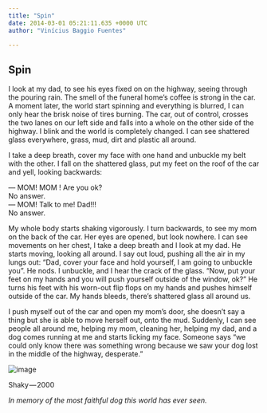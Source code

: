 ```yaml
---
title: "Spin"
date: 2014-03-01 05:21:11.635 +0000 UTC
author: "Vinícius Baggio Fuentes"

---
```


## Spin

I look at my dad, to see his eyes fixed on on the highway, seeing through the pouring rain. The smell of the funeral home’s coffee is strong in the car. A moment later, the world start spinning and everything is blurred, I can only hear the brisk noise of tires burning. The car, out of control, crosses the two lanes on our left side and falls into a whole on the other side of the highway. I blink and the world is completely changed. I can see shattered glass everywhere, grass, mud, dirt and plastic all around.

I take a deep breath, cover my face with one hand and unbuckle my belt with the other. I fall on the shattered glass, put my feet on the roof of the car and yell, looking backwards:

— MOM! MOM ! Are you ok?  
No answer.  
— MOM! Talk to me! Dad!!!  
No answer.

My whole body starts shaking vigorously. I turn backwards, to see my mom on the back of the car. Her eyes are opened, but look nowhere. I can see movements on her chest, I take a deep breath and I look at my dad. He starts moving, looking all around. I say out loud, pushing all the air in my lungs out: “Dad, cover your face and hold yourself, I am going to unbuckle you”. He nods. I unbuckle, and I hear the crack of the glass. “Now, put your feet on my hands and you will push yourself outside of the window, ok?” He turns his feet with his worn-out flip flops on my hands and pushes himself outside of the car. My hands bleeds, there’s shattered glass all around us.

I push myself out of the car and open my mom’s door, she doesn’t say a thing but she is able to move herself out, onto the mud. Suddenly, I can see people all around me, helping my mom, cleaning her, helping my dad, and a dog comes running at me and starts licking my face. Someone says “we could only know there was something wrong because we saw your dog lost in the middle of the highway, desperate.”




![image](https://cdn-images-1.medium.com/max/800/1*8pXaMMYsJZlxS6KsxavjBA.jpeg)

Shaky — 2000



_In memory of the most faithful dog this world has ever seen._
